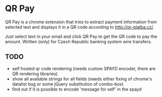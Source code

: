# QR Pay
QR Pay is a chrome extension that tries to extract payment information from
selected text and displays it in a QR code according to http://qr-platba.cz/.

Just select text in your email and click QR Pay to get the QR code to pay the amount.
Written (only) for Czech Republic banking system wire transfers.

## TODO
- self hosted qr code rendering (needs custom SPAYD encoder, there are QR rendering libraries)
- show all available strings for all fields (needs either fixing of chrome's datalist bug
  or some jQuery substitution of combo-box)
- find out if it is possible to encode 'message for self' in the spayd
